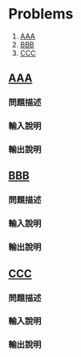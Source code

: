 # Problems

1. [AAA](#aaa)
2. [BBB](#bbb)
3. [CCC](#ccc)

## [AAA](.)

### 問題描述

>

### 輸入說明

>

### 輸出說明

>

## [BBB](.)

### 問題描述

>

### 輸入說明

>

### 輸出說明

>

## [CCC](.)

### 問題描述

>

### 輸入說明

>

### 輸出說明

>
